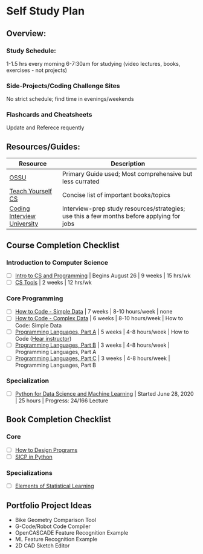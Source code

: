 # Self Study Plan

## Overview:
### Study Schedule: 
1-1.5 hrs every morning 6-7:30am for studying (video lectures, books, exercises - not projects)
### Side-Projects/Coding Challenge Sites
No strict schedule; find time in evenings/weekends
### Flashcards and Cheatsheets
Update and Referece requently

## Resources/Guides: 
Resource | Description
---------|------------
  [OSSU](https://github.com/ossu/) | Primary Guide used; Most comprehensive but less currated
  [Teach Yourself CS](https://teachyourselfcs.com/) | Concise list of important books/topics
  [Coding Interview University](https://github.com/jwasham/coding-interview-university) | Interview-prep study resources/strategies; use this a few months before applying for jobs

## Course Completion Checklist
### Introduction to Computer Science
- [ ] [Intro to CS and Programming](https://www.edx.org/course/introduction-to-computer-science-and-programming-7) | Begins August 26 | 9 weeks | 15 hrs/wk
- [ ] [CS Tools](https://missing.csail.mit.edu/) | 2 weeks | 12 hrs/wk
### Core Programming
- [ ] [How to Code - Simple Data](https://www.edx.org/course/how-code-simple-data-ubcx-htc1x) | 7 weeks | 8-10 hours/week | none
- [ ] [How to Code - Complex Data](https://www.edx.org/course/how-code-complex-data-ubcx-htc2x) | 6 weeks | 8-10 hours/week | How to Code: Simple Data
- [ ] [Programming Languages, Part A](https://www.coursera.org/learn/programming-languages) | 5 weeks | 4-8 hours/week | How to Code ([Hear instructor](https://www.coursera.org/lecture/programming-languages/recommended-background-k1yuh))
- [ ] [Programming Languages, Part B](https://www.coursera.org/learn/programming-languages-part-b) | 3 weeks | 4-8 hours/week | Programming Languages, Part A
- [ ] [Programming Languages, Part C](https://www.coursera.org/learn/programming-languages-part-c) | 3 weeks | 4-8 hours/week | Programming Languages, Part B
### Specialization
- [ ] [Python for Data Science and Machine Learning](https://www.udemy.com/course/python-for-data-science-and-machine-learning-bootcamp/) | Started June 28, 2020 | 25 hours | Progress: 24/166 Lecture



## Book Completion Checklist
### Core
- [ ] [How to Design Programs](https://htdp.org/2003-09-26/)
- [ ] [SICP in Python](https://wizardforcel.gitbooks.io/sicp-in-python/content/)
### Specializations
- [ ] [Elements of Statistical Learning](https://web.stanford.edu/~hastie/ElemStatLearn/download.html)
 
## Portfolio Project Ideas
* Bike Geometry Comparison Tool
* G-Code/Robot Code Compiler
* OpenCASCADE Feature Recognition Example
* ML Feature Recognition Example
* 2D CAD Sketch Editor
